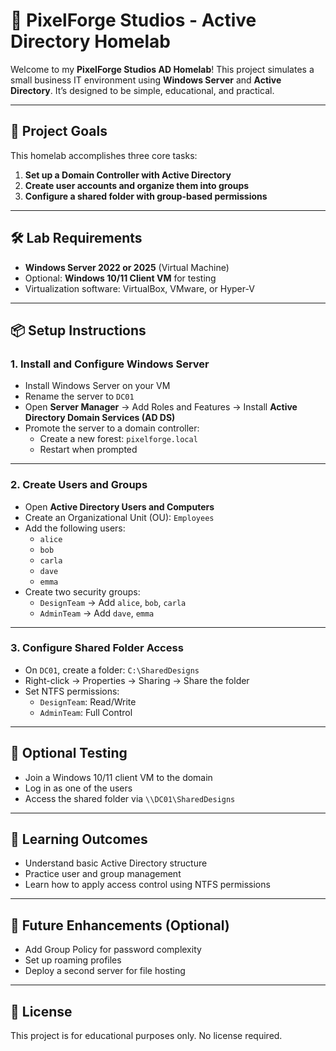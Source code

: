 # 🏢 PixelForge Studios - Active Directory Homelab

Welcome to my **PixelForge Studios AD Homelab**! This project simulates a small business IT environment using **Windows Server** and **Active Directory**. It’s designed to be simple, educational, and practical.

---

## 🎯 Project Goals

This homelab accomplishes three core tasks:

1. **Set up a Domain Controller with Active Directory**
2. **Create user accounts and organize them into groups**
3. **Configure a shared folder with group-based permissions**

---

## 🛠️ Lab Requirements

- **Windows Server 2022 or 2025** (Virtual Machine)
- Optional: **Windows 10/11 Client VM** for testing
- Virtualization software: VirtualBox, VMware, or Hyper-V

---

## 📦 Setup Instructions

### 1. Install and Configure Windows Server

- Install Windows Server on your VM
- Rename the server to `DC01`
- Open **Server Manager** → Add Roles and Features → Install **Active Directory Domain Services (AD DS)**
- Promote the server to a domain controller:
  - Create a new forest: `pixelforge.local`
  - Restart when prompted

---

### 2. Create Users and Groups

- Open **Active Directory Users and Computers**
- Create an Organizational Unit (OU): `Employees`
- Add the following users:
  - `alice`
  - `bob`
  - `carla`
  - `dave`
  - `emma`
- Create two security groups:
  - `DesignTeam` → Add `alice`, `bob`, `carla`
  - `AdminTeam` → Add `dave`, `emma`

---

### 3. Configure Shared Folder Access

- On `DC01`, create a folder: `C:\SharedDesigns`
- Right-click → Properties → Sharing → Share the folder
- Set NTFS permissions:
  - `DesignTeam`: Read/Write
  - `AdminTeam`: Full Control

---

## 🧪 Optional Testing

- Join a Windows 10/11 client VM to the domain
- Log in as one of the users
- Access the shared folder via `\\DC01\SharedDesigns`

---

## 📘 Learning Outcomes

- Understand basic Active Directory structure
- Practice user and group management
- Learn how to apply access control using NTFS permissions

---

## 🚀 Future Enhancements (Optional)

- Add Group Policy for password complexity
- Set up roaming profiles
- Deploy a second server for file hosting

---

## 📄 License

This project is for educational purposes only. No license required.

